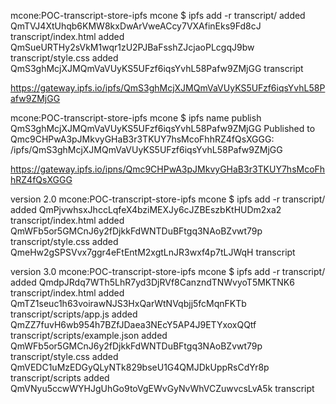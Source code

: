 mcone:POC-transcript-store-ipfs mcone $ ipfs add -r transcript/
  added QmTVJ4XtUhqb6KMW8kxDwArVweACcy7VXAfinEks9Fd8cJ transcript/index.html
  added QmSueURTHy2sVkM1wqr1zU2PJBaFsshZJcjaoPLcgqJ9bw transcript/style.css
  added QmS3ghMcjXJMQmVaVUyKS5UFzf6iqsYvhL58Pafw9ZMjGG transcript


https://gateway.ipfs.io/ipfs/QmS3ghMcjXJMQmVaVUyKS5UFzf6iqsYvhL58Pafw9ZMjGG

mcone:POC-transcript-store-ipfs mcone $ ipfs name publish QmS3ghMcjXJMQmVaVUyKS5UFzf6iqsYvhL58Pafw9ZMjGG
  Published to Qmc9CHPwA3pJMkvyGHaB3r3TKUY7hsMcoFhhRZ4fQsXGGG: /ipfs/QmS3ghMcjXJMQmVaVUyKS5UFzf6iqsYvhL58Pafw9ZMjGG

https://gateway.ipfs.io/ipns/Qmc9CHPwA3pJMkvyGHaB3r3TKUY7hsMcoFhhRZ4fQsXGGG  



version 2.0
mcone:POC-transcript-store-ipfs mcone $ ipfs add -r transcript/
  added QmPjvwhsxJhccLqfeX4bziMEXJy6cJZBEszbKtHUDm2xa2 transcript/index.html
  added QmWFb5or5GMCnJ6y2fDjkkFdWNTDuBFtgq3NAoBZvwt79p transcript/style.css
  added QmeHw2gSPSVvx7ggr4eFtEntM2xgtLnJR3wxf4p7tLJWqH transcript

version 3.0
mcone:POC-transcript-store-ipfs mcone $ ipfs add -r transcript/
  added QmdpJRdq7WTh5LhR7yd3DjRVf8CanzndTNWvyoT5MKTNK6 transcript/index.html
  added QmTZ1seuc1h63voirawNJS3HxQarWtNVqbjj5fcMqnFKTb transcript/scripts/app.js
  added QmZZ7fuvH6wb954h7BZfJDaea3NEcY5AP4J9ETYxoxQQtf transcript/scripts/example.json
  added QmWFb5or5GMCnJ6y2fDjkkFdWNTDuBFtgq3NAoBZvwt79p transcript/style.css
  added QmVEDC1uMzEDGyQLyNTk829bseU1G4QMJDkUppRsCdYr8p transcript/scripts
  added QmVNyu5ccwWYHJgUhGo9toVgEWvGyNvWhVCZuwvcsLvA5k transcript
